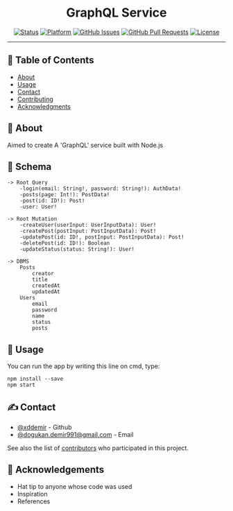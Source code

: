 <h1 align="center">GraphQL Service</h3>

<div align="center">

[![Status](https://img.shields.io/badge/status-active-success.svg)]()
[![Platform](https://img.shields.io/badge/platform-reddit-orange.svg)](https://www.reddit.com/user/Wordbook_Bot)
[![GitHub Issues](https://img.shields.io/github/issues/kylelobo/The-Documentation-Compendium.svg)](https://github.com/kylelobo/The-Documentation-Compendium/issues)
[![GitHub Pull Requests](https://img.shields.io/github/issues-pr/kylelobo/The-Documentation-Compendium.svg)](https://github.com/kylelobo/The-Documentation-Compendium/pulls)
[![License](https://img.shields.io/badge/license-MIT-blue.svg)](/LICENSE)

</div>

---


## 📝 Table of Contents

- [About](#about)
- [Usage](#usage)
- [Contact](#Contact)
- [Contributing](../CONTRIBUTING.md)
- [Acknowledgments](#acknowledgement)

## 🧐 About <a name = "about"></a>
Aimed to create A 'GraphQL' service built with Node.js

## 🦠 Schema
```
-> Root Query
    -login(email: String!, password: String!): AuthData!
    -posts(page: Int!): PostData!
    -post(id: ID!): Post!
    -user: User!

-> Root Mutation
    -createUser(userInput: UserInputData): User!
    -createPost(postInput: PostInputData): Post!
    -updatePost(id: ID!, postInput: PostInputData): Post!
    -deletePost(id: ID!): Boolean
    -updateStatus(status: String!): User!

-> DBMS
    Posts
        creator
        title
        createdAt
        updatedAt
    Users
        email
        password
        name
        status
        posts
```

## 🎈 Usage <a name = "usage"></a>

You can run the app by writing this line on cmd, type:

```
npm install --save
npm start
```

## ✍️ Contact <a name = "Contact"></a>

- [@xddemir](https://github.com/xddemir) - Github
- [@dogukan.demir991@gmail.com](dogukan.demir991@gmail.com) - Email


See also the list of [contributors](https://github.com/xddemir/Restful-Blog-Service/contributors) who participated in this project.

## 🎉 Acknowledgements <a name = "acknowledgement"></a>

- Hat tip to anyone whose code was used
- Inspiration
- References

